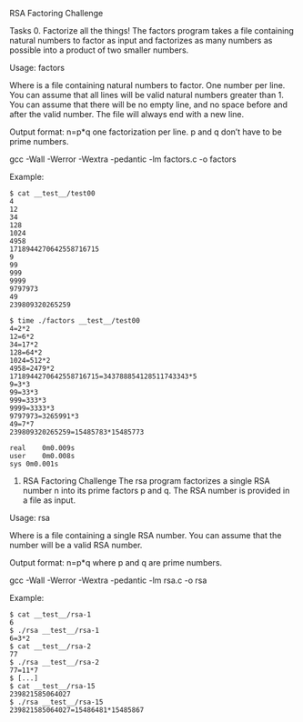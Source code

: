 RSA Factoring Challenge

Tasks
0. Factorize all the things!
The factors program takes a file containing natural numbers to factor as input and factorizes as many numbers as possible into a product of two smaller numbers.

Usage: factors <file>

Where <file> is a file containing natural numbers to factor. One number per line. You can assume that all lines will be valid natural numbers greater than 1. You can assume that there will be no empty line, and no space before and after the valid number. The file will always end with a new line.

Output format: n=p*q one factorization per line. p and q don’t have to be prime numbers.

gcc -Wall -Werror -Wextra -pedantic -lm factors.c -o factors

Example:

    $ cat __test__/test00
    4
    12
    34
    128
    1024
    4958
    1718944270642558716715
    9
    99
    999
    9999
    9797973
    49
    239809320265259

    $ time ./factors __test__/test00
    4=2*2
    12=6*2
    34=17*2
    128=64*2
    1024=512*2
    4958=2479*2
    1718944270642558716715=343788854128511743343*5
    9=3*3
    99=33*3
    999=333*3
    9999=3333*3
    9797973=3265991*3
    49=7*7
    239809320265259=15485783*15485773

    real    0m0.009s
    user    0m0.008s
    sys 0m0.001s
1. RSA Factoring Challenge
The rsa program factorizes a single RSA number n into its prime factors p and q. The RSA number is provided in a file as input.

Usage: rsa <file>

Where <file> is a file containing a single RSA number. You can assume that the number will be a valid RSA number.

Output format: n=p*q where p and q are prime numbers.

gcc -Wall -Werror -Wextra -pedantic -lm rsa.c -o rsa

Example:

    $ cat __test__/rsa-1
    6
    $ ./rsa __test__/rsa-1
    6=3*2
    $ cat __test__/rsa-2
    77
    $ ./rsa __test__/rsa-2
    77=11*7
    $ [...]
    $ cat __test__/rsa-15
    239821585064027
    $ ./rsa __test__/rsa-15
    239821585064027=15486481*15485867
